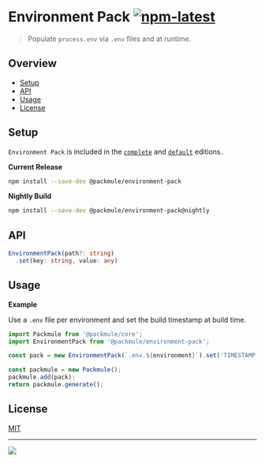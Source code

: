 # Environment Pack [![npm-latest]][npm]

> Populate `process.env` via `.env` files and at runtime.

## Overview

-   [Setup](#setup)
-   [API](#api)
-   [Usage](#usage)
-   [License](#license)

## Setup

`Environment Pack` is included in the [`complete`][edition-complete] and [`default`][edition-default] editions.

**Current Release**

```bash
npm install --save-dev @packmule/environment-pack
```

**Nightly Build**

```bash
npm install --save-dev @packmule/environment-pack@nightly
```

## API

```typescript
EnvironmentPack(path?: string)
  .set(key: string, value: any)
```

## Usage

**Example**

Use a `.env` file per environment and set the build timestamp at build time.

```typescript
import Packmule from '@packmule/core';
import EnvironmentPack from '@packmule/environment-pack';

const pack = new EnvironmentPack(`.env.${environment}`).set('TIMESTAMP', +new Date());

const packmule = new Packmule();
packmule.add(pack);
return packmule.generate();
```

## License

[MIT](https://choosealicense.com/licenses/mit/)

---

[<img src="https://avatars.githubusercontent.com/u/4364197?s=64">](https://www.pixelart.at/)

[packmule-hints]: https://www.npmjs.com/package/@packmule/core#hints
[packmule-api]: https://www.npmjs.com/package/@packmule/core#api
[npm]: https://www.npmjs.com/package/@packmule/environment-pack
[npm-latest]: https://img.shields.io/npm/v/@packmule/environment-pack/latest?color=%230AC2FF&label=release&style=for-the-badge
[edition-default]: https://www.npmjs.com/package/@packmule/default
[edition-complete]: https://www.npmjs.com/package/@packmule/complete

